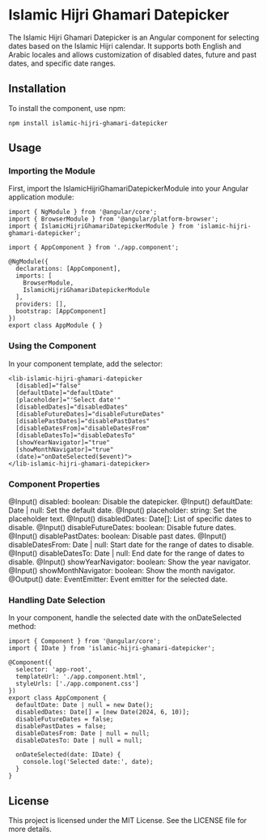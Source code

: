 # Islamic Hijri Ghamari Datepicker

The Islamic Hijri Ghamari Datepicker is an Angular component for selecting dates based on the Islamic Hijri calendar. It supports both English and Arabic locales and allows customization of disabled dates, future and past dates, and specific date ranges.

## Installation

To install the component, use npm:

```
npm install islamic-hijri-ghamari-datepicker
```

## Usage
### Importing the Module

First, import the IslamicHijriGhamariDatepickerModule into your Angular application module:

```
import { NgModule } from '@angular/core';
import { BrowserModule } from '@angular/platform-browser';
import { IslamicHijriGhamariDatepickerModule } from 'islamic-hijri-ghamari-datepicker';

import { AppComponent } from './app.component';

@NgModule({
  declarations: [AppComponent],
  imports: [
    BrowserModule,
    IslamicHijriGhamariDatepickerModule
  ],
  providers: [],
  bootstrap: [AppComponent]
})
export class AppModule { }
```

### Using the Component

In your component template, add the <lib-islamic-hijri-ghamari-datepicker> selector:
```
<lib-islamic-hijri-ghamari-datepicker
  [disabled]="false"
  [defaultDate]="defaultDate"
  [placeholder]="'Select date'"
  [disabledDates]="disabledDates"
  [disableFutureDates]="disableFutureDates"
  [disablePastDates]="disablePastDates"
  [disableDatesFrom]="disableDatesFrom"
  [disableDatesTo]="disableDatesTo"
  [showYearNavigator]="true"
  [showMonthNavigator]="true"
  (date)="onDateSelected($event)">
</lib-islamic-hijri-ghamari-datepicker>
```

### Component Properties

@Input() disabled: boolean: Disable the datepicker.
@Input() defaultDate: Date | null: Set the default date.
@Input() placeholder: string: Set the placeholder text.
@Input() disabledDates: Date[]: List of specific dates to disable.
@Input() disableFutureDates: boolean: Disable future dates.
@Input() disablePastDates: boolean: Disable past dates.
@Input() disableDatesFrom: Date | null: Start date for the range of dates to disable.
@Input() disableDatesTo: Date | null: End date for the range of dates to disable.
@Input() showYearNavigator: boolean: Show the year navigator.
@Input() showMonthNavigator: boolean: Show the month navigator.
@Output() date: EventEmitter<IDate>: Event emitter for the selected date.

### Handling Date Selection

In your component, handle the selected date with the onDateSelected method:

```
import { Component } from '@angular/core';
import { IDate } from 'islamic-hijri-ghamari-datepicker';

@Component({
  selector: 'app-root',
  templateUrl: './app.component.html',
  styleUrls: ['./app.component.css']
})
export class AppComponent {
  defaultDate: Date | null = new Date();
  disabledDates: Date[] = [new Date(2024, 6, 10)];
  disableFutureDates = false;
  disablePastDates = false;
  disableDatesFrom: Date | null = null;
  disableDatesTo: Date | null = null;

  onDateSelected(date: IDate) {
    console.log('Selected date:', date);
  }
}

```

## License

This project is licensed under the MIT License. See the LICENSE file for more details.
